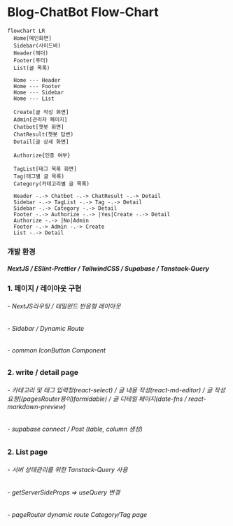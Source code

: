 # Blog-ChatBot Flow-Chart

```mermaid
flowchart LR
  Home[메인화면]
  Sidebar(사이드바)
  Header(헤더)
  Footer(푸터)
  List(글 목록)

  Home --- Header
  Home --- Footer
  Home --- Sidebar
  Home --- List

  Create[글 작성 화면]
  Admin[관리자 페이지]
  Chatbot[챗봇 화면]
  ChatResult(챗봇 답변)
  Detail[글 상세 화면]

  Authorize{인증 여부}

  TagList[태그 목록 화면]
  Tag(태그별 글 목록)
  Category(카테고리별 글 목록)

  Header -.-> Chatbot -.-> ChatResult -.-> Detail
  Sidebar -.-> TagList -.-> Tag -.-> Detail
  Sidebar -.-> Category -.-> Detail
  Footer -.-> Authorize -.-> |Yes|Create -.-> Detail
  Authorize -.-> |No|Admin
  Footer -.-> Admin -.-> Create
  List -.-> Detail
```

### 개발 환경

##### NextJS / ESlint-Prettier / TailwindCSS / Supabase / Tanstack-Query

### 1. 페이지 / 레이아웃 구현

###### - NextJS라우팅 / 테일윈드 반응형 레이아웃

###### - Sidebar / Dynamic Route

###### - common IconButton Component

##

### 2. write / detail page

###### - 카테고리 및 태그 입력창(react-select) / 글 내용 작성(react-md-editor) / 글 작성 요청((pagesRouter용이)formidable) / 글 디테일 페이지(date-fns / react-markdown-preview)

###### - supabase connect / Post (table, column 생성)

### 2. List page

###### - 서버 상태관리를 위한 Tanstack-Query 사용

###### - getServerSideProps => useQuery 변경

###### - pageRouter dynamic route Category/Tag page

